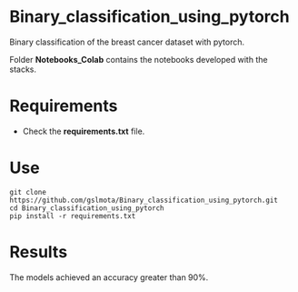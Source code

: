 # Binary_classification_using_pytorch
Binary classification of the breast cancer dataset with pytorch.

Folder **Notebooks_Colab** contains the notebooks developed with the stacks.

# Requirements

 * Check the **requirements.txt** file.


# Use

```shell
git clone https://github.com/gslmota/Binary_classification_using_pytorch.git
cd Binary_classification_using_pytorch
pip install -r requirements.txt
```

# Results
The models achieved an accuracy greater than 90%.